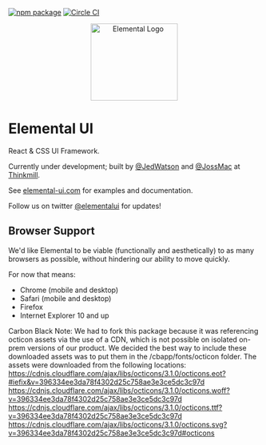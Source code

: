 [![npm package](https://img.shields.io/npm/v/elemental.svg?style=flat)](https://www.npmjs.org/package/elemental)
[![Circle CI](https://img.shields.io/circleci/project/elementalui/elemental.svg)](https://circleci.com/gh/elementalui/elemental)

<p align="center">
	<img src="http://elemental-ui.com/images/elemental-logo-paths.svg" width="174" height="154" alt="Elemental Logo" />
</p>

# Elemental UI

React & CSS UI Framework.

Currently under development; built by [@JedWatson](https://github.com/JedWatson) and [@JossMac](https://github.com/JossMac) at [Thinkmill](http://www.thinkmill.com.au).

See [elemental-ui.com](http://elemental-ui.com) for examples and documentation.

Follow us on twitter [@elementalui](https://twitter.com/elementalui) for updates!

## Browser Support

We'd like Elemental to be viable (functionally and aesthetically) to as many browsers as possible, without hindering our ability to move quickly.

For now that means:

- Chrome (mobile and desktop)
- Safari (mobile and desktop)
- Firefox
- Internet Explorer 10 and up


Carbon Black Note: 
We had to fork this package because it was referencing octicon assets via the use of a CDN, which is not possible on isolated on-prem versions of our product. We decided the best way to include these downloaded assets was to put them in the /cbapp/fonts/octicon folder. The assets were downloaded from the following locations:
https://cdnjs.cloudflare.com/ajax/libs/octicons/3.1.0/octicons.eot?#iefix&v=396334ee3da78f4302d25c758ae3e3ce5dc3c97d
https://cdnjs.cloudflare.com/ajax/libs/octicons/3.1.0/octicons.woff?v=396334ee3da78f4302d25c758ae3e3ce5dc3c97d
https://cdnjs.cloudflare.com/ajax/libs/octicons/3.1.0/octicons.ttf?v=396334ee3da78f4302d25c758ae3e3ce5dc3c97d
https://cdnjs.cloudflare.com/ajax/libs/octicons/3.1.0/octicons.svg?v=396334ee3da78f4302d25c758ae3e3ce5dc3c97d#octicons
